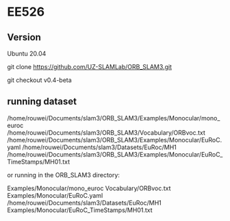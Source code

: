 # EE526

## Version
Ubuntu 20.04

git clone https://github.com/UZ-SLAMLab/ORB_SLAM3.git

git checkout v0.4-beta

## running dataset

/home/rouwei/Documents/slam3/ORB_SLAM3/Examples/Monocular/mono_euroc /home/rouwei/Documents/slam3/ORB_SLAM3/Vocabulary/ORBvoc.txt /home/rouwei/Documents/slam3/ORB_SLAM3/Examples/Monocular/EuRoC.yaml /home/rouwei/Documents/slam3/Datasets/EuRoc/MH1 /home/rouwei/Documents/slam3/ORB_SLAM3/Examples/Monocular/EuRoC_TimeStamps/MH01.txt 


or running in the ORB_SLAM3 directory:

Examples/Monocular/mono_euroc Vocabulary/ORBvoc.txt Examples/Monocular/EuRoC.yaml /home/rouwei/Documents/slam3/Datasets/EuRoc/MH1 Examples/Monocular/EuRoC_TimeStamps/MH01.txt 
